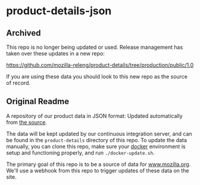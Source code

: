 # product-details-json

## Archived

This repo is no longer being updated or used. Release management has taken over these updates in a new repo:

https://github.com/mozilla-releng/product-details/tree/production/public/1.0

If you are using these data you should look to this new repo as the source of record.

## Original Readme

A repository of our product data in JSON format: Updated automatically
from [the source][].

The data will be kept updated by our continuous integration server, and can be found
in the `product-details` directory of this repo. To update the data manually, you can
clone this repo, make sure your [docker][] environment is setup and functioning properly,
and run `./docker-update.sh`.

The primary goal of this repo is to be a source of data for www.mozilla.org. We'll
use a webhook from this repo to trigger updates of these data on the site.

[the source]: https://product-details.mozilla.org/1.0/
[docker]: https://www.docker.com/
